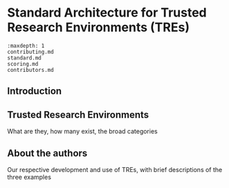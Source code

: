 # Standard Architecture for Trusted Research Environments (TREs)

```{toctree}
:maxdepth: 1
contributing.md
standard.md
scoring.md
contributors.md
```

## Introduction

## Trusted Research Environments

What are they, how many exist, the broad categories

## About the authors

Our respective development and use of TREs, with brief descriptions of the three examples

